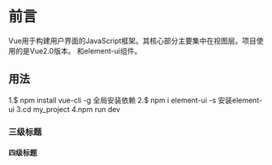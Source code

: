 # 前言
Vue用于构建用户界面的JavaScript框架。其核心部分主要集中在视图层。项目使用的是Vue2.0版本。
和element-ui组件。

## 用法
1.$ npm install vue-cli -g 全局安装依赖
2.$ npm i element-ui -s 安装element-ui
3.cd my_project
4.npm run dev

### 三级标题
#### 四级标题
